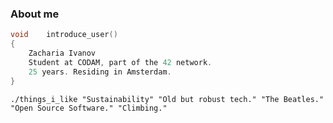 ### About me
```c
void    introduce_user()
{
    Zacharia Ivanov
    Student at CODAM, part of the 42 network.
    25 years. Residing in Amsterdam.
}
```
` ./things_i_like "Sustainability" "Old but robust tech." "The Beatles." "Open Source Software." "Climbing." `
